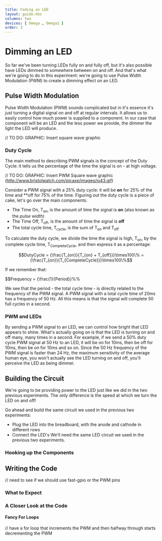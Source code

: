 ```yaml
---
title: Fading an LED
layout: guide.hbs
columns: two
devices: [ Omega , Omega2 ]
order: 3
---
```


# Dimming an LED

So far we've been turning LEDs fully on and fully off, but it's also possible have LEDs dimmed to somewhere between on and off. And that's what we're going to do in this experiment: we're going to use Pulse Width Modulation (PWM) to create a dimming effect on an LED.

## Pulse Width Modulation

Pulse Width Modulation (PWM) sounds complicated but in it's essence it's just turning a digital signal on and off at regular intervals. It allows us to easily control how much power is supplied to a component. In our case that component will be an LED and the less power we provide, the dimmer the light the LED will produce.

// TO DO: GRAPHIC: Insert square wave graphic

### Duty Cycle 

The main method to describing PWM signals is the concept of the Duty Cycle: it tells us the percentage of the time the signal is on - at high voltage.

// TO DO: GRAPHIC: Insert PWM Square wave graphic (http://www.bristolwatch.com/picaxe/images/io43.gif)

Consider a PWM signal with a 25% duty cycle: it will be **on** for 25% of the time and **off for 75% of the time. Figuring out the duty cycle is a piece of cake, let's go over the main components:
* The Time On, T<sub>on</sub>, is the amount of time the signal is **on** (also known as the *pulse width*)
* The Time Off, T<sub>off</sub>, is the amount of time the signal is **off**
* The total cycle time, T<sub>cycle</sub>, is the sum of T<sub>on</sub> and T<sub>off</sub>

To calculate the duty cycle, we divide the time the signal is high, T<sub>on</sub>, by the complete cycle time, T<sub>CompleteCycle</sub>, and then express it as a percentage:

$$DutyCycle = {\frac{T_{on}}{T_{on} + T_{off}}}\times100\% = {\frac{T_{on}}{T_{CompleteCycle}}}\times100\%$$

If we remember that:

$$Frequency = {\frac{1}{Period}}%%

We see that the period - the total cycle time - is directly related to the frequency of the PWM signal. A PWM signal with a total cycle time of 20ms has a frequency of 50 Hz. All this means is that the signal will complete 50 full cycles in a second.

### PWM and LEDs 

By sending a PWM signal to an LED, we can control how bright that LED appears to shine. What's actually going on is that the LED is turning on and off many, many times in a second. For example, if we send a 50% duty cycle PWM signal at 50 Hz to an LED, it will be on for 10ms, then be off for 10ms, then be on for 10ms and so on. Since the 50 Hz frequency of the PWM signal is faster than 24 Hz, the maximum sensitivity of the average human eye, you won't actually see the LED turning on and off, you'll perceive the LED as being dimmer.

 

## Building the Circuit

We're going to be providing power to the LED just like we did in the two previous experiments. The only difference is the speed at which we turn the LED on and off! 

Go ahead and build the same circuit we used in the previous two experiments:
* Plug the LED into the breadboard, with the anode and cathode in different rows
* Connect the LED's 
We'll need the same LED circuit we used in the previous two experiments. 

### Hooking up the Components



## Writing the Code

// need to see if we should use fast-gpio or the PWM pins


### What to Expect



### A Closer Look at the Code


#### Fancy For Loops

// have a for loop that increments the PWM and then halfway through starts decrementing the PWM

